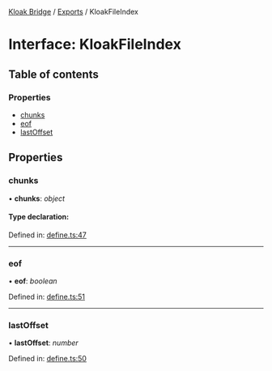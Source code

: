 [Kloak Bridge](../README.md) / [Exports](../modules.md) / KloakFileIndex

# Interface: KloakFileIndex

## Table of contents

### Properties

- [chunks](kloakfileindex.md#chunks)
- [eof](kloakfileindex.md#eof)
- [lastOffset](kloakfileindex.md#lastoffset)

## Properties

### chunks

• **chunks**: *object*

#### Type declaration:

Defined in: [define.ts:47](https://github.com/CoNET-project/kloak-bridge/blob/5b853dc/src/define.ts#L47)

___

### eof

• **eof**: *boolean*

Defined in: [define.ts:51](https://github.com/CoNET-project/kloak-bridge/blob/5b853dc/src/define.ts#L51)

___

### lastOffset

• **lastOffset**: *number*

Defined in: [define.ts:50](https://github.com/CoNET-project/kloak-bridge/blob/5b853dc/src/define.ts#L50)
